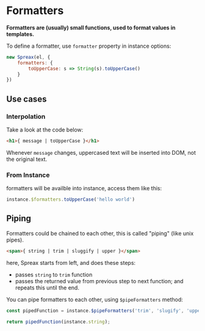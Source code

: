 # Formatters
**Formatters are (usually) small functions, used to format values in templates.**

To define a formatter, use `formatter` property in instance options:
```js
new Spreax(el, {
	formatters: {
		toUpperCase: s => String(s).toUpperCase()
	}
})
```
## Use cases
### Interpolation
Take a look at the code below:
```html
<h1>{ message | toUpperCase }</h1>
```
Whenever `message` changes, uppercased text will be inserted into DOM, not the original text.
### From Instance
formatters will be availble into instance, access them like this:
```js
instance.$formatters.toUpperCase('hello world')
```
## Piping
Formatters could be chained to each other, this is called "piping" (like unix pipes). 
```html
<span>{ string | trim | sluggify | upper }</span>
```
here, Spreax starts from left, and does these steps:
- passes `string` to `trim` function
- passes the returned value from previous step to next function; and repeats this until the end.

You can pipe formatters to each other, using `$pipeFormatters` method:
```js
const pipedFunction = instance.$pipeFormatters('trim', 'slugify', 'upper');

return pipedFunction(instance.string);
```